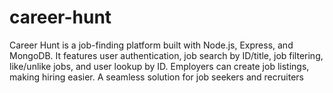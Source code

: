 # career-hunt
Career Hunt is a job-finding platform built with Node.js, Express, and MongoDB. It features user authentication, job search by ID/title, job filtering, like/unlike jobs, and user lookup by ID. Employers can create job listings, making hiring easier. A seamless solution for job seekers and recruiters
